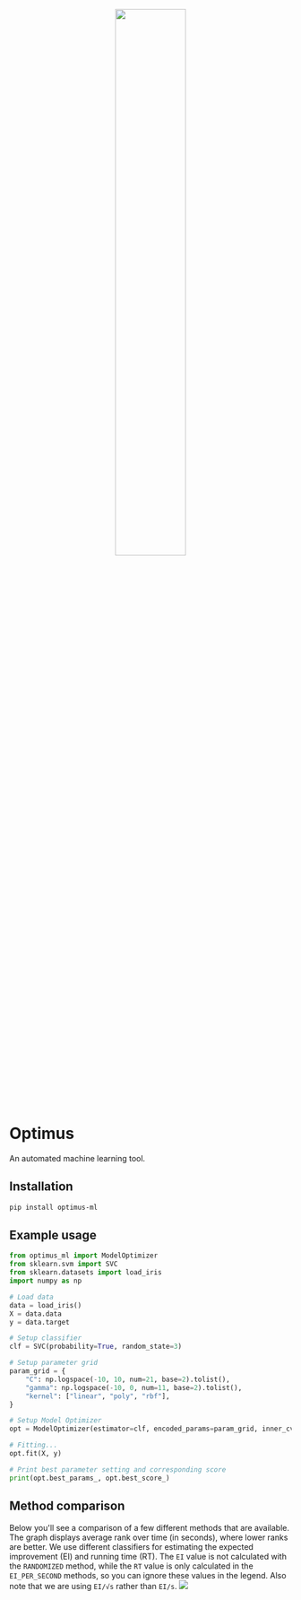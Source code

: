 <p align="center">
    <img src="http://jeroenvanhoof.nl/optimus2.svg" width="50%"/>
</p>

# Optimus
An automated machine learning tool.

## Installation
```bash
pip install optimus-ml
```

## Example usage
```python
from optimus_ml import ModelOptimizer
from sklearn.svm import SVC
from sklearn.datasets import load_iris
import numpy as np

# Load data
data = load_iris()
X = data.data
y = data.target

# Setup classifier
clf = SVC(probability=True, random_state=3)

# Setup parameter grid
param_grid = {
    "C": np.logspace(-10, 10, num=21, base=2).tolist(),
    "gamma": np.logspace(-10, 0, num=11, base=2).tolist(),
    "kernel": ["linear", "poly", "rbf"],
}

# Setup Model Optimizer
opt = ModelOptimizer(estimator=clf, encoded_params=param_grid, inner_cv=10, max_run_time=1500, n_iter=100)

# Fitting...
opt.fit(X, y)

# Print best parameter setting and corresponding score
print(opt.best_params_, opt.best_score_)
```

## Method comparison
Below you'll see a comparison of a few different methods that are available. 
The graph displays average rank over time (in seconds), where lower ranks are better.
We use different classifiers for estimating the expected improvement (EI) and running time (RT).
The `EI` value is not calculated with the `RANDOMIZED` method, while the `RT` value is only calculated in the 
`EI_PER_SECOND` methods, so you can ignore these values in the legend. Also note that we are using `EI/√s` rather than `EI/s`. 
<img src="http://jeroenvanhoof.nl/benchmark.png"/>